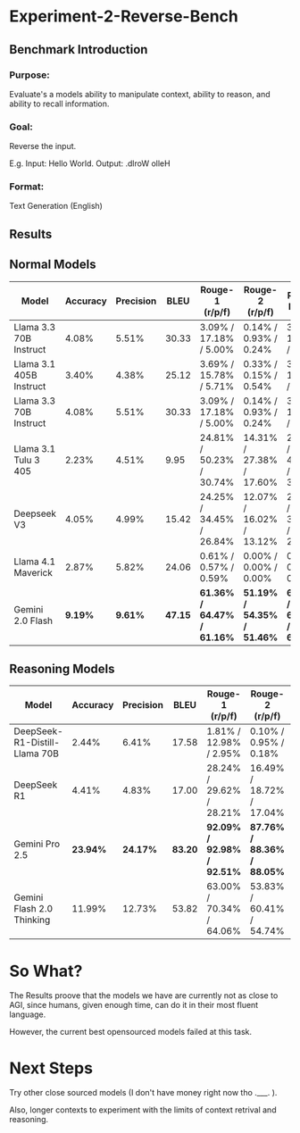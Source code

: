 # Experiment-2-Reverse-Bench

## Benchmark Introduction

### Purpose:

Evaluate's a models ability to manipulate context, ability to reason, and ability to recall information.

### Goal:

Reverse the input.

E.g. Input: Hello World. Output: .dlroW olleH

### Format:

Text Generation (English)

## Results


## Normal Models
| Model                  | Accuracy  | Precision | BLEU   | Rouge-1 (r/p/f)          | Rouge-2 (r/p/f)          | Rouge-l (r/p/f)          |
|------------------------|-----------|-----------|--------|--------------------------|--------------------------|--------------------------|
| Llama 3.3 70B Instruct | 4.08%     | 5.51%     | 30.33  | 3.09% / 17.18% / 5.00%   | 0.14% / 0.93% / 0.24%    | 3.03% / 16.87% / 4.91%   |
| Llama 3.1 405B Instruct| 3.40%     | 4.38%     | 25.12  | 3.69% / 15.78% / 5.71%   | 0.33% / 0.15% / 0.54%    | 3.58% / 15.44% / 5.54%   |
| Llama 3.3 70B Instruct | 4.08%     | 5.51%     | 30.33  | 3.09% / 17.18% / 5.00%   | 0.14% / 0.93% / 0.24%    | 3.03% / 16.87% / 4.91%   |
| Llama 3.1 Tulu 3 405   | 2.23%     | 4.51%     | 9.95   | 24.81% / 50.23% / 30.74% | 14.31% / 27.38% / 17.60% | 24.22% / 49.23% / 30.01% |
| Deepseek V3            | 4.05%     | 4.99%     | 15.42  | 24.25% / 34.45% / 26.84% | 12.07% / 16.02% / 13.12% | 23.29% / 33.09% / 25.76% |
| Llama 4.1 Maverick     | 2.87%     | 5.82%     | 24.06  | 0.61% / 0.57% / 0.59%    | 0.00% / 0.00% / 0.00%    | 0.56% / 0.51% / 0.53%    |
| Gemini 2.0 Flash       | **9.19%** | **9.61%** | **47.15** | **61.36% / 64.47% / 61.16%** | **51.19% / 54.35% / 51.46%** | **61.13% / 64.33% / 61.00%** |




## Reasoning Models
| **Model**                     | **Accuracy** | **Precision** | **BLEU** | **Rouge-1 (r/p/f)**             | **Rouge-2 (r/p/f)**            | **Rouge-l (r/p/f)**             |
|-------------------------------|--------------|---------------|----------|---------------------------------|--------------------------------|---------------------------------|
| DeepSeek-R1-Distill-Llama 70B | 2.44%        | 6.41%         | 17.58    | 1.81% / 12.98% / 2.95%          | 0.10% / 0.95% / 0.18%          | 1.79% / 12.69% / 2.90%          |
| DeepSeek R1                   | 4.41%        | 4.83%         | 17.00    | 28.24% / 29.62% / 28.21%        | 16.49% / 18.72% / 17.04%       | 27.49% / 28.94% / 27.53%        |
| Gemini Pro 2.5                | **23.94%**   | **24.17%**    | **83.20**| **92.09% / 92.98% / 92.51%**    | **87.76% / 88.36% / 88.05%**   | **92.04% / 92.92% / 92.45%**    |
| Gemini Flash 2.0 Thinking     | 11.99%       | 12.73%        | 53.82    | 63.00% / 70.34% / 64.06%        | 53.83% / 60.41% / 54.74%       | 61.10% / 68.43% / 62.15%        |


# So What?

The Results proove that the models we have are currently not as close to AGI, since humans, given enough time, can do it in their most fluent language.

However, the current best opensourced models failed at this task.

# Next Steps

Try other close sourced models (I don't have money right now tho .___. ).

Also, longer contexts to experiment with the limits of context retrival and reasoning.
